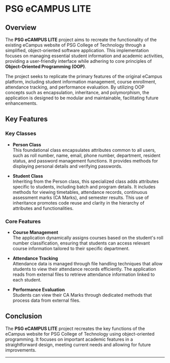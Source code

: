 # PSG eCAMPUS LITE

## Overview
The **PSG eCAMPUS LITE** project aims to recreate the functionality of the existing eCampus website of PSG College of Technology through a simplified, object-oriented software application. This implementation focuses on managing essential student information and academic activities, providing a user-friendly interface while adhering to core principles of **Object-Oriented Programming (OOP)**.

The project seeks to replicate the primary features of the original eCampus platform, including student information management, course enrollment, attendance tracking, and performance evaluation. By utilizing OOP concepts such as encapsulation, inheritance, and polymorphism, the application is designed to be modular and maintainable, facilitating future enhancements.

## Key Features

### Key Classes
- **Person Class**  
  This foundational class encapsulates attributes common to all users, such as roll number, name, email, phone number, department, resident status, and password management functions. It provides methods for displaying personal details and verifying passwords.

- **Student Class**  
  Inheriting from the Person class, this specialized class adds attributes specific to students, including batch and program details. It includes methods for viewing timetables, attendance records, continuous assessment marks (CA Marks), and semester results. This use of inheritance promotes code reuse and clarity in the hierarchy of attributes and functionalities.

### Core Features
- **Course Management**  
  The application dynamically assigns courses based on the student's roll number classification, ensuring that students can access relevant course information tailored to their specific department.

- **Attendance Tracking**  
  Attendance data is managed through file handling techniques that allow students to view their attendance records efficiently. The application reads from external files to retrieve attendance information linked to each student.

- **Performance Evaluation**  
  Students can view their CA Marks through dedicated methods that process data from external files.

## Conclusion
The **PSG eCAMPUS LITE** project recreates the key functions of the eCampus website for PSG College of Technology using object-oriented programming. It focuses on important academic features in a straightforward design, meeting current needs and allowing for future improvements.

---

